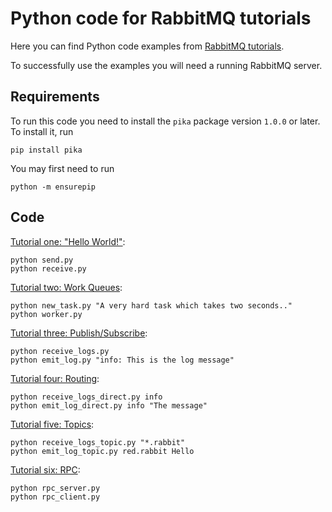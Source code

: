 # Python code for RabbitMQ tutorials

Here you can find Python code examples from [RabbitMQ
tutorials](https://www.rabbitmq.com/getstarted.html).

To successfully use the examples you will need a running RabbitMQ server.

## Requirements

To run this code you need to install the `pika` package version `1.0.0` or later. To install it, run

    pip install pika

You may first need to run

    python -m ensurepip


## Code

[Tutorial one: "Hello World!"](https://www.rabbitmq.com/tutorial-one-python.html):

    python send.py
    python receive.py


[Tutorial two: Work Queues](https://www.rabbitmq.com/tutorial-two-python.html):

    python new_task.py "A very hard task which takes two seconds.."
    python worker.py


[Tutorial three: Publish/Subscribe](https://www.rabbitmq.com/tutorial-three-python.html):

    python receive_logs.py
    python emit_log.py "info: This is the log message"


[Tutorial four: Routing](https://www.rabbitmq.com/tutorial-four-python.html):

    python receive_logs_direct.py info
    python emit_log_direct.py info "The message"


[Tutorial five: Topics](https://www.rabbitmq.com/tutorial-five-python.html):

    python receive_logs_topic.py "*.rabbit"
    python emit_log_topic.py red.rabbit Hello


[Tutorial six: RPC](https://www.rabbitmq.com/tutorial-six-python.html):

    python rpc_server.py
    python rpc_client.py
